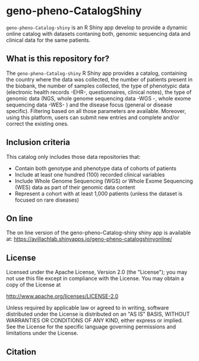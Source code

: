 # geno-pheno-CatalogShiny

`geno-pheno-Catalog-shiny` is an R Shiny app develop to provide a dynamic online catalog with datasets contaning both, genomic sequencing data and clinical data for the same patients. 

## What is this repository for?

The `geno-pheno-Catalog-shiny` R Shiny app provides a catalog, containing the country where the data was collected, the number of patients present in the biobank, the number of samples collected, the type of phenotypic data (electronic health records -EHR-, questionnaires, clinical notes), the type of genomic data (NGS, whole genome sequencing data -WGS -, whole exome sequencing data -WES- ) and the disease focus (general or disease specific). Filtering based on all those parameters are available. Moreover, using this platform, users can submit new entries and complete and/or correct the existing ones. 

## Inclusion criteria
This catalog only includes those data repositories that:
- Contain  both genotype and phenotype data of cohorts of patients
- Include at least one hundred (100) recorded clinical variables
- Include Whole Genome Sequencing (WGS) or Whole Exome Sequencing (WES) data as part of their genomic data content
- Represent a cohort with at least 1,000 patients (unless the dataset is focused on rare diseases)

## On line
The on line version of the geno-pheno-Catalog-shiny shiny app is available at: 
https://avillachlab.shinyapps.io/geno-pheno-catalogshinyonline/

## License
Licensed under the Apache License, Version 2.0 (the "License");
you may not use this file except in compliance with the License.
You may obtain a copy of the License at

http://www.apache.org/licenses/LICENSE-2.0

Unless required by applicable law or agreed to in writing, software
distributed under the License is distributed on an "AS IS" BASIS,
WITHOUT WARRANTIES OR CONDITIONS OF ANY KIND, either express or implied.
See the License for the specific language governing permissions and
limitations under the License.


## Citation 

